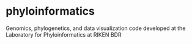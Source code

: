 # phyloinformatics
Genomics, phylogenetics, and data visualization code developed at the Laboratory for Phyloinformatics at RIKEN BDR
